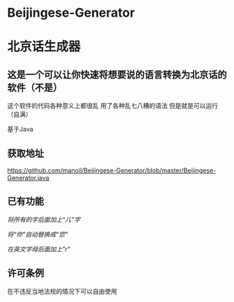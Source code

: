 # Beijingese-Generator
北京话生成器
==
这是一个可以让你快速将想要说的语言转换为**北京话**的软件（不是）
--
这个软件的代码各种意义上都很乱 用了各种乱七八糟的语法 但是就是可以运行（自满）

基于Java

获取地址
-
https://github.com/manoil/Beijingese-Generator/blob/master/Beijingese-Generator.java


已有功能
--
*将所有的字后面加上“儿”字*


*将“你”自动替换成“您”*


*在英文字母后面加上"r"*




许可条例
--
在不违反当地法规的情况下可以自由使用

